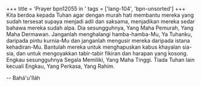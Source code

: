 +++
title = 'Prayer bpn12055 in '
tags = ['lang-104', 'bpn-unsorted']
+++
Kita berdoa kepada Tuhan agar dengan murah hati membantu mereka yang sudah tersesat supaya menjadi adil dan saksama, menjadikan mereka sedar bahawa mereka sudah alpa. Dia sesungguhnya, Yang Maha Pemurah, Yang Maha Dermawan. Janganlah menghalangi hamba-hamba-Mu, Ya Tuhanku, daripada pintu kurnia-Mu dan janganlah mengusir mereka daripada istana         kehadiran-Mu. Bantulah mereka untuk          menghapuskan kabus khayalan sia-sia, dan untuk mengoyakkan tabir-tabir fikiran dan harapan yang kosong. Engkau sesungguhnya Segala Memiliki, Yang Maha Tinggi. Tiada Tuhan lain kecuali Engkau, Yang Perkasa, Yang Rahim.

-- Bahá'u'lláh
